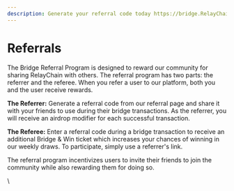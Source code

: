 ```yaml
---
description: Generate your referral code today https://bridge.RelayChain.com/referral
---
```


# Referrals

The Bridge Referral Program is designed to reward our community for sharing RelayChain with others. The referral program has two parts: the referrer and the referee. When you refer a user to our platform, both you and the user receive rewards.&#x20;

**The Referrer:** Generate a referral code from our referral page and share it with your friends to use during their bridge transactions. As the referrer, you will receive an airdrop modifier for each successful transaction.&#x20;

**The Referee:** Enter a referral code during a bridge transaction to receive an additional Bridge & Win ticket which increases your chances of winning in our weekly draws. To participate, simply use a referrer's link.

The referral program incentivizes users to invite their friends to join the community while also rewarding them for doing so.&#x20;

\
